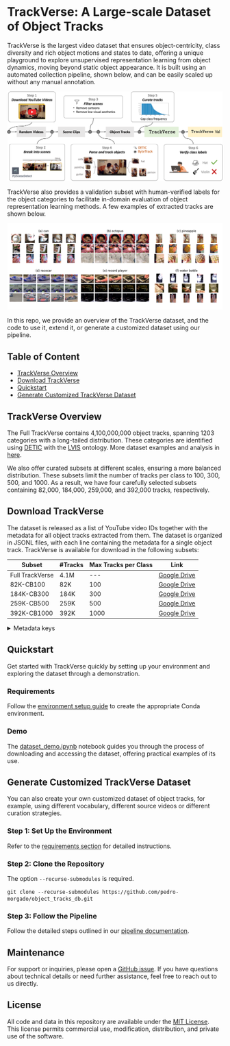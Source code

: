 # TrackVerse: A Large-scale Dataset of Object Tracks
TrackVerse is the largest video dataset that ensures object-centricity, class diversity and rich object motions and states to date, offering a unique playground to explore unsupervised representation learning from object dynamics, moving beyond static object appearance. 
It is built using an automated collection pipeline, shown below, and can be easily scaled up without any manual annotation.

![pipeline](./doc/figs/pipeline.png) 

TrackVerse also provides a validation subset with human-verified labels for the object categories to facilitate in-domain evaluation of object representation learning methods. A few examples of extracted tracks are shown below.

![example](./doc/figs/vid_examples.png) 

In this repo, we provide an overview of the TrackVerse dataset, and the code to use it, extend it, or generate a customized dataset using our pipeline.

## Table of Content
- [TrackVerse Overview](#trackverse-overview)
- [Download TrackVerse](#download-trackverse)
- [Quickstart](#quickstart)
- [Generate Customized TrackVerse Dataset](#generate-customized-trackverse-dataset)

## TrackVerse Overview
The Full TrackVerse contains 4,100,000,000 object tracks, spanning 1203 categories with a long-tailed distribution. These categories are identified using [DETIC](https://github.com/facebookresearch/Detic) with the [LVIS](https://www.lvisdataset.org) ontology. More dataset examples and analysis in [here](./doc/statistics.md).

We also offer curated subsets at different scales, ensuring a more balanced distribution. These subsets limit the number of tracks per class to 100, 300, 500, and 1000. As a result, we have four carefully selected subsets containing 82,000, 184,000, 259,000, and 392,000 tracks, respectively.

## Download TrackVerse
The dataset is released as a list of YouTube video IDs together with the metadata for all object tracks extracted from them. The dataset is organized in JSONL files, with each line containing the metadata for a single object track. TrackVerse is available for download in the following subsets:

| Subset        | #Tracks |Max Tracks per Class |Link |
|---|---|---|---|
|Full TrackVerse|4.1M|---|[Google Drive]()|
|82K-CB100 |82K|100|[Google Drive]()|
|184K-CB300 |184K|300|[Google Drive]()|
|259K-CB500 |259K|500|[Google Drive]()|
|392K-CB1000 |392K|1000|[Google Drive]()|

<details> <summary>Metadata keys</summary>
Below is a detailed explanation of the keys present in each line of these JSONL files:

- `track_id` - unique track identifier.
- `video_size` - [height, width] of the video from which this track was extracted.
- `track_ts` - [start_time, end_time] timestamps (seconds) in the original video for the first and last frame in the track.
- `top10_lbl` - Class IDs of the top-10 predicted classes for the track, based on class logit score.
- `top10_desc` - Names of the top-10 predicted classes for the track, based on class logit score.
- `top10_cls` - [[top-10 logits mean], [top-10 logits std]] A list of the mean values of the classification logits for the top 10 classes, and a list of the standard deviations for these logits.
- `top10_wcls` - [[top-10 weighted logits mean], [top-10 weighted logits std]] A list of the mean scores for each of the top 10 weighted scores (class logits weighted by the objectness score), and a list of the standard deviations of these scores.
- `frame_ts` - timestamps (seconds) in the original video for each frame in the track
- `frame_bboxes` - list of bounding box coordinates [top_left_x, top_left_y, bottom_right_x, bottom_right_y] of the object for each frame in the track.
- `yid` - YouTube ID for the video from which this track was extracted
- `mp4_filename` - Filename of the track produced by running the track extraction pipeline.
</details>


## Quickstart
Get started with TrackVerse quickly by setting up your environment and exploring the dataset through a demonstration.

### Requirements
Follow the [environment setup guide](doc/env.md) to create the appropriate Conda environment.


### Demo
The [dataset_demo.ipynb](notebook/dataset_demo.ipynb) notebook guides you through the process of downloading and accessing the dataset, offering practical examples of its use.


## Generate Customized TrackVerse Dataset

You can also create your own customized dataset of object tracks, for example, using different vocabulary, different source videos or different curation strategies.

### Step 1: Set Up the Environment
Refer to the [requirements section](###requirements) for detailed instructions.

### Step 2: Clone the Repository 
The option `--recurse-submodules` is required.

```
git clone --recurse-submodules https://github.com/pedro-morgado/object_tracks_db.git
```

### Step 3: Follow the Pipeline
Follow the detailed steps outlined in our [pipeline documentation](doc/pipeline.md).

## Maintenance

For support or inquiries, please open a [GitHub issue](https://github.com/pedro-morgado/object_tracks_db/issues). If you have questions about technical details or need further assistance, feel free to reach out to us directly.

## License

All code and data in this repository are available under the [MIT License](LICENSE). This license permits commercial use, modification, distribution, and private use of the software.
